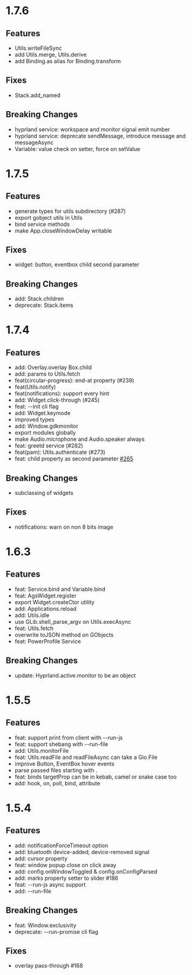# 1.7.6

## Features

- Utils.writeFileSync
- add Utils.merge, Utils.derive
- add Binding.as alias for Binding.transform

## Fixes

- Stack.add_named

## Breaking Changes

- hyprland service: workspace and monitor signal emit number
- hyprland service: deprecate sendMessage, introduce message and messageAsync
- Variable: value check on setter, force on setValue

# 1.7.5

## Features

- generate types for utils subdirectory (#287)
- export gobject utils in Utils
- bind service methods
- make App.closeWindowDelay writable

## Fixes

- widget: button, eventbox child second parameter

## Breaking Changes

- add: Stack.children
- deprecate: Stack.items

# 1.7.4

## Features

- add: Overlay.overlay Box.child
- add: params to Utils.fetch
- feat(circular-progress): end-at property (#239)
- feat(Utils.notify)
- feat(notifications): support every hint
- add: Widget.click-through (#245)
- feat: --init cli flag
- add: Widget.keymode
- improved types
- add: Window.gdkmonitor
- export modules globally
- make Audio.microphone and Audio.speaker always
- feat: greetd service (#282)
- feat(pam): Utils.authenticate (#273)
- feat: child property as second parameter [#265](https://github.com/Aylur/ags/pull/265/)

## Breaking Changes

- subclassing of widgets

## Fixes

- notifications: warn on non 8 bits image

# 1.6.3

## Features

- feat: Service.bind and Variable.bind
- feat: AgsWidget.register
- export Widget.createCtor utility
- add: Applications.reload
- add: Utils.idle
- use GLib.shell_parse_argv on Utils.execAsync
- feat: Utils.fetch
- overwrite toJSON method on GObjects
- feat: PowerProfile Service

## Breaking Changes

- update: Hyprland.active.monitor to be an object

# 1.5.5

## Features

- feat: support print from client with --run-js
- feat: support shebang with --run-file
- add: Utils.monitorFile
- feat: Utils.readFile and readFileAsync can take a Gio.File
- improve Button, EventBox hover events
- parse passed files starting with .
- feat: binds targetProp can be in kebab, camel or snake case too
- add: hook, on, poll, bind, attribute

# 1.5.4

## Features

- add: notificationForceTimeout option
- add: bluetooth device-added, device-removed signal
- add: cursor property
- feat: window popup close on click away
- add: config.onWindowToggled & config.onConfigParsed
- add: marks property setter to slider #186
- feat: --run-js async support
- add: --run-file

## Breaking Changes

- feat: Window.exclusivity
- deprecate: --run-promise cli flag

## Fixes

- overlay pass-through #168
